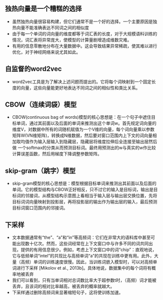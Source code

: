 ## 独热向量是一个糟糕的选择
- 虽然独热向量很容易构建，但它们通常不是一个好的选择。一个主要原因是独热向量不能准确表达不同词之间的相似度
- 由于每一个单词的词向量的维度都等于词汇表的长度，对于大规模语料训练的情况，词汇表将异常庞大，使模型的计算量剧增造成维数灾难。
- 有用的信息零散地分布在大量数据中。这会导致结果异常稀疏，使其难以进行优化，对于神经网络来说尤其如此。
## 自监督的word2vec
- word2vec工具是为了解决上述问题而提出的。它将每个词映射到一个固定长度的向量，这些向量能更好地表达不同词之间的相似性和类比关系。
## CBOW（连续词袋）模型
- CBOW(continuous bag of words)模型的核心思想是：在一个句子中遮住目标单词，通过其前面以及后面的单词来推测出这个单词w。首先规定词向量的维度V，对数据中所有的词随机赋值为一个V维的向量，每个词向量乘以参数矩阵W(VN维矩阵)，转换成N维数据，然后要对窗口范围内上下文的词向量相加取均值作为输入层输入到隐藏层，隐藏层将维度拉伸后全连接至输出层然后做 一个softmax的分类从而预测目标词。最终用预测出的w与真实的w作比较计算误差函数，然后用梯度下降调整参数矩阵。
## skip-gram（跳字）模型
- skip-gram模型的核心思想是：模型根据目标单词来推测出其前面以及后面的单词。它的模型结构与CBOW正好相反，只不过它的输入是目标词，输出是目标词的邻接词，从模型结构示意图上看相当于输入层与输出层交换位置，先将目标词词向量映射到投影层，再将投影层的输出作为输出层的输入，最后预测目标词窗口范围内的邻接词。
## 下采样
- 文本数据通常有“the”、“a”和“in”等高频词：它们在非常大的语料库中甚至可能出现数十亿次。然而，这些词经常在上下文窗口中与许多不同的词共同出现，提供的有用信息很少。例如，考虑上下文窗口中的词“chip”：直观地说，它与低频单词“intel”的共现比与高频单词“a”的共现在训练中更有用。此外，大量（高频）单词的训练速度很慢。因此，当训练词嵌入模型时，可以对高频单词进行下采样 [Mikolov et al., 2013b]。具体地说，数据集中的每个词将有概率地被丢弃
- 我们可以看到，只有当单词相对总词数比率大于超参数t时，（高频）词才能被丢弃，且该词的相对比率越高，被丢弃的概率就越大。
- 下采样通过删除高频词来显著缩短句子，这将使训练加速。